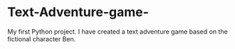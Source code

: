 # Text-Adventure-game-
My first Python project. I have created a text adventure game based on the fictional character Ben.
